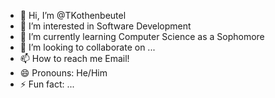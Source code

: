 - 👋 Hi, I’m @TKothenbeutel
- 👀 I’m interested in Software Development
- 🌱 I’m currently learning Computer Science as a Sophomore
- 💞️ I’m looking to collaborate on ...
- 📫 How to reach me Email!
- 😄 Pronouns: He/Him
- ⚡ Fun fact: ...

<!---
TKothenbeutel/TKothenbeutel is a ✨ special ✨ repository because its `README.md` (this file) appears on your GitHub profile.
You can click the Preview link to take a look at your changes.
--->
